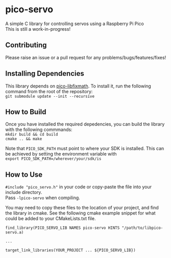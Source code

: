 # pico-servo

A simple C library for controlling servos using a Raspberry Pi Pico<br>
This is still a work-in-progress!

## Contributing
Please raise an issue or a pull request for any problems/bugs/features/fixes!

## Installing Dependencies
This library depends on [pico-libfixmath](git@github.com:irishpatrick/pico-servo.git). To install it, run the following command from the root of the repository:<br>
`git submodule update --init --recursive`

## How to Build
Once you have installed the required depedencies, you can build the library with the following commmands:<br>
`mkdir build && cd build`<br>
`cmake .. && make`

Note that `PICO_SDK_PATH` must point to where your SDK is installed. This can be achieved by setting the environment variable with<br>
`export PICO_SDK_PATH=/wherever/your/sdk/is`

## How to Use

`#include "pico_servo.h"` in your code or copy-paste the file into your include directory.<br>
Pass `-lpico-servo` when compiling.

You may need to copy these files to the location of your project, and find the library in cmake. See the following cmake example snippet for what could be added to your CMakeLists.txt file.

```
find_library(PICO_SERVO_LIB NAMES pico-servo HINTS "/path/to/libpico-servo.a)

...

target_link_libraries(YOUR_PROJECT ... ${PICO_SERVO_LIB})
```


